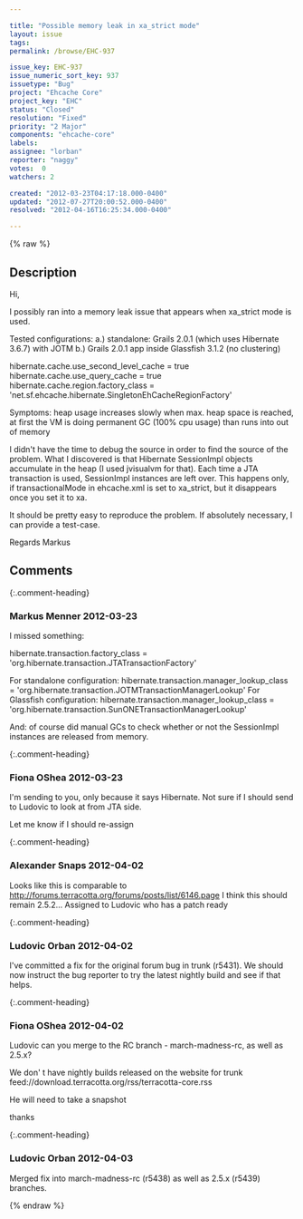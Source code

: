 ```yaml
---

title: "Possible memory leak in xa_strict mode"
layout: issue
tags: 
permalink: /browse/EHC-937

issue_key: EHC-937
issue_numeric_sort_key: 937
issuetype: "Bug"
project: "Ehcache Core"
project_key: "EHC"
status: "Closed"
resolution: "Fixed"
priority: "2 Major"
components: "ehcache-core"
labels: 
assignee: "lorban"
reporter: "naggy"
votes:  0
watchers: 2

created: "2012-03-23T04:17:18.000-0400"
updated: "2012-07-27T20:00:52.000-0400"
resolved: "2012-04-16T16:25:34.000-0400"

---
```




{% raw %}



## Description

<div markdown="1" class="description">

Hi,

I possibly ran into a memory leak issue that appears when xa\_strict mode is used.

Tested configurations:
a.) standalone: Grails 2.0.1 (which uses Hibernate 3.6.7) with JOTM
b.) Grails 2.0.1 app inside Glassfish 3.1.2 (no clustering)

hibernate.cache.use\_second\_level\_cache = true
hibernate.cache.use\_query\_cache = true
hibernate.cache.region.factory\_class = 'net.sf.ehcache.hibernate.SingletonEhCacheRegionFactory'

Symptoms:
heap usage increases slowly
when max. heap space is reached, at first the VM is doing permanent GC (100% cpu usage) than runs into out of memory

I didn't have the time to debug the source in order to find the source of the problem.
What I discovered is that Hibernate SessionImpl objects accumulate in the heap (I used jvisualvm for that).
Each time a JTA transaction is used, SessionImpl instances are left over.
This happens only, if transactionalMode in ehcache.xml is set to xa\_strict, but it disappears once you set it to xa.

It should be pretty easy to reproduce the problem.
If absolutely necessary, I can provide a test-case.

Regards
Markus

</div>

## Comments


{:.comment-heading}
### **Markus Menner** <span class="date">2012-03-23</span>

<div markdown="1" class="comment">

I missed something:

hibernate.transaction.factory\_class = 'org.hibernate.transaction.JTATransactionFactory'

For standalone configuration:
hibernate.transaction.manager\_lookup\_class = 'org.hibernate.transaction.JOTMTransactionManagerLookup'
For Glassfish configuration:
hibernate.transaction.manager\_lookup\_class = 'org.hibernate.transaction.SunONETransactionManagerLookup'

And: of course did manual GCs to check whether or not the SessionImpl instances are released from memory.

</div>


{:.comment-heading}
### **Fiona OShea** <span class="date">2012-03-23</span>

<div markdown="1" class="comment">

I'm sending to you, only because it says Hibernate. Not sure if I should send to Ludovic to look at from JTA side.

Let me know if I should re-assign 

</div>


{:.comment-heading}
### **Alexander Snaps** <span class="date">2012-04-02</span>

<div markdown="1" class="comment">

Looks like this is comparable to http://forums.terracotta.org/forums/posts/list/6146.page 
I think this should remain 2.5.2... Assigned to Ludovic who has a patch ready 

</div>


{:.comment-heading}
### **Ludovic Orban** <span class="date">2012-04-02</span>

<div markdown="1" class="comment">

I've committed a fix for the original forum bug in trunk (r5431). We should now instruct the bug reporter to try the latest nightly build and see if that helps.

</div>


{:.comment-heading}
### **Fiona OShea** <span class="date">2012-04-02</span>

<div markdown="1" class="comment">

Ludovic can you merge to the RC branch - march-madness-rc, as well as 2.5.x?

We don' t have nightly builds released on the website for trunk
feed://download.terracotta.org/rss/terracotta-core.rss

He will need to take a snapshot 


thanks

</div>


{:.comment-heading}
### **Ludovic Orban** <span class="date">2012-04-03</span>

<div markdown="1" class="comment">

Merged fix into march-madness-rc (r5438) as well as 2.5.x (r5439) branches.

</div>



{% endraw %}
